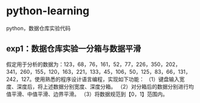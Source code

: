 # python-learning
python，数据仓库实验代码
## exp1：数据仓库实验一分箱与数据平滑
假定用于分析的数据为：123，68，76，161，52，77，226，350，202，341，260，155，120，163，221，133，45，106，50，125，83，66，131，242，127。使用熟悉的程序设计语言编程，实现如下功能：
（1）键盘输入宽度、深度后，将上述数据分别宽度、深度分箱。
（2）对分箱后的数据分别进行均值平滑、中值平滑、边界平滑。
（3）将数据规范到【0，1】范围内。

